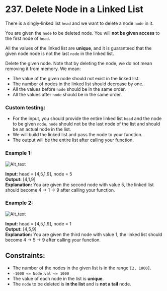 # 237. Delete Node in a Linked List

There is a singly-linked list `head` and we want to delete a node `node` in it.

You are given the `node` to be deleted node. You will **not be given access** to the first node of `head`.

All the values of the linked list are **unique**, and it is guaranteed that the given node node is not the last `node` in the linked list.

Delete the given node. Note that by deleting the node, we do not mean removing it from memory. We mean:

- The value of the given node should not exist in the linked list.
- The number of nodes in the linked list should decrease by one.
- All the values before `node` should be in the same order.
- All the values after `node` should be in the same order.

### Custom testing:

- For the input, you should provide the entire linked list `head` and the node to be given `node`. `node` should not be the last node of the list and should be an actual node in the list.
- We will build the linked list and pass the node to your function.
- The output will be the entire list after calling your function.

### Example 1:
![Alt_text](https://assets.leetcode.com/uploads/2020/09/01/node1.jpg)

**Input:** head = [4,5,1,9], node = 5  
**Output:** [4,1,9]  
**Explanation:** You are given the second node with value 5, the linked list should become 4 -> 1 -> 9 after calling your function.  

### Example 2:
![Alt_text](https://assets.leetcode.com/uploads/2020/09/01/node2.jpg)

**Input:** head = [4,5,1,9], node = 1  
**Output:** [4,5,9]  
**Explanation:** You are given the third node with value 1, the linked list should become 4 -> 5 -> 9 after calling your function.  

## Constraints:
- The number of the nodes in the given list is in the range `[2, 1000]`.
- `-1000 <= Node.val <= 1000`
- The value of each node in the list is **unique**.
- The `node` to be deleted is **in the list** and is **not a tail** node.